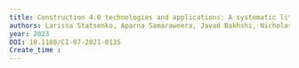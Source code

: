 ```yaml
---
title: Construction 4.0 technologies and applications: A systematic literature review of trends and potential areas for development
authors: Larissa Statsenko, Aparna Samaraweera, Javad Bakhshi, Nicholas Chileshe
year: 2023
DOI: 10.1108/CI-07-2021-0135
Create_time :  
---
```


